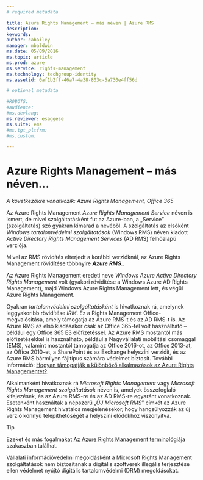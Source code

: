 ```yaml
---
# required metadata

title: Azure Rights Management – más néven | Azure RMS
description:
keywords:
author: cabailey
manager: mbaldwin
ms.date: 05/09/2016
ms.topic: article
ms.prod: azure
ms.service: rights-management
ms.technology: techgroup-identity
ms.assetid: 0af1b2ff-46a7-4a38-803c-5a730e4ff56d

# optional metadata

#ROBOTS:
#audience:
#ms.devlang:
ms.reviewer: esaggese
ms.suite: ems
#ms.tgt_pltfrm:
#ms.custom:

---
```



# Azure Rights Management – más néven...

*A következőkre vonatkozik: Azure Rights Management, Office 365*


Az Azure Rights Management *Azure Rights Management Service* néven is ismert, de mivel szolgáltatásként fut az Azure-ban, a „Service” (szolgáltatás) szó gyakran kimarad a nevéből. A szolgáltatás az elsőként *Windows tartalomvédelmi szolgáltatások* (Windows RMS) néven kiadott *Active Directory Rights Management Services* (AD RMS) felhőalapú verziója.

Mivel az RMS rövidítés elterjedt a korábbi verzióknál, az Azure Rights Management rövidítése többnyire ***Azure RMS***..

Az Azure Rights Management eredeti neve *Windows Azure Active Directory Rights Management* volt (gyakori rövidítése a Windows Azure AD Rights Management), majd Windows Azure Rights Management lett, és végül Azure Rights Management.

Gyakran *tartalomvédelmi szolgáltatásként* is hivatkoznak rá, amelynek leggyakoribb rövidítése *IRM*. Ez a Rights Management Office-megvalósítása, amely támogatja az Azure RMS-t és az AD RMS-t is.  Az Azure RMS az első kiadásakor csak az Office 365-tel volt használható – például egy Office 365 E3 előfizetéssel. Az Azure RMS mostantól más előfizetésekkel is használható, például a Nagyvállalati mobilitási csomaggal (EMS), valamint mostantól támogatja az Office 2016-ot, az Office 2013-at, az Office 2010-et, a SharePoint és az Exchange helyszíni verzióit, és az Azure RMS bármilyen fájltípus számára védelmet biztosít. További információ: [Hogyan támogatják a különböző alkalmazások az Azure Rights Managementet?](applications-support.md).

Alkalmanként hivatkoznak rá *Microsoft Rights Management* vagy *Microsoft Rights Management szolgáltatások* néven is, amelyek összefoglaló kifejezések, és az Azure RMS-re és az AD RMS-re egyaránt vonatkoznak.  Esetenként használták a népszerű „*ÚJ Microsoft RMS*” címkét az Azure Rights Management hivatalos megjelenésekor, hogy hangsúlyozzák az új verzió könnyű telepíthetőségét a helyszíni elődökhöz viszonyítva.

> [!TIP]
> Ezeket és más fogalmakat [Az Azure Rights Management terminológiája](../get-started/terminology.md) szakaszban találhat.

Vállalati információvédelmi megoldásként a Microsoft Rights Management szolgáltatások nem biztosítanak a digitális szoftverek illegális terjesztése ellen védelmet nyújtó digitális tartalomvédelmi (DRM) megoldásokat. 



<!--HONumber=May16_HO2-->


